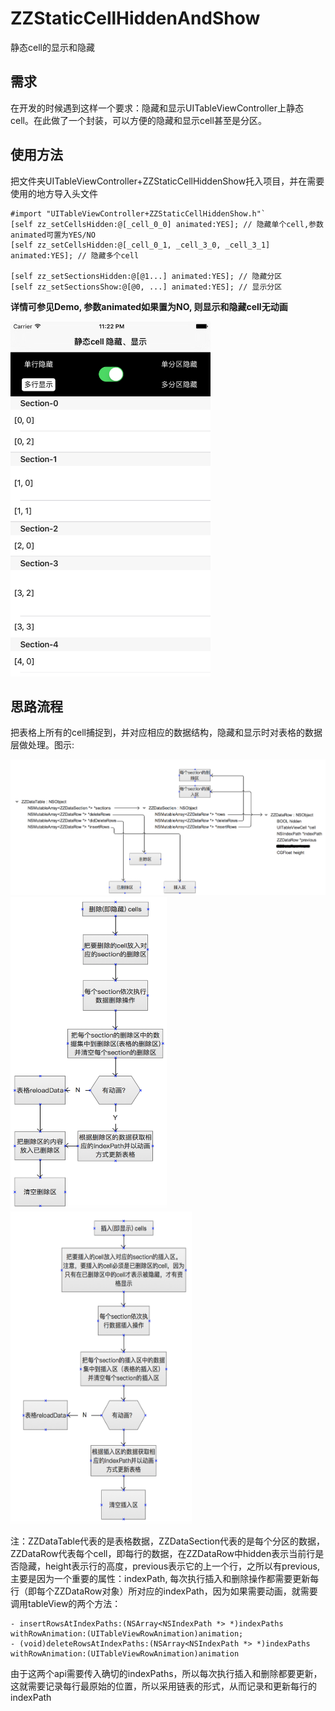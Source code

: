 # ZZStaticCellHiddenAndShow
静态cell的显示和隐藏

## 需求

在开发的时候遇到这样一个要求：隐藏和显示UITableViewController上静态cell。在此做了一个封装，可以方便的隐藏和显示cell甚至是分区。



## 使用方法
把文件夹UITableViewController+ZZStaticCellHiddenShow托入项目，并在需要使用的地方导入头文件

```
#import "UITableViewController+ZZStaticCellHiddenShow.h"`
[self zz_setCellsHidden:@[_cell_0_0] animated:YES]; // 隐藏单个cell,参数animated可置为YES/NO
[self zz_setCellsHidden:@[_cell_0_1, _cell_3_0, _cell_3_1] animated:YES]; // 隐藏多个cell

[self zz_setSectionsHidden:@[@1...] animated:YES]; // 隐藏分区
[self zz_setSectionsShow:@[@0, ...] animated:YES]; // 显示分区 

```

**详情可参见Demo, 参数animated如果置为NO, 则显示和隐藏cell无动画**  

<img src="./images/1.png" width="320" height="568">

## 思路流程

把表格上所有的cell捕捉到，并对应相应的数据结构，隐藏和显示时对表格的数据层做处理。图示:

![](./images/2.png)
<img src="./images/3.png" width="250" height="500"><img src="./images/4.png" width="290" height="500">

注：ZZDataTable代表的是表格数据，ZZDataSection代表的是每个分区的数据，ZZDataRow代表每个cell，即每行的数据，在ZZDataRow中hidden表示当前行是否隐藏，height表示行的高度，previous表示它的上一个行，之所以有previous, 主要是因为一个重要的属性：indexPath, 每次执行插入和删除操作都需要更新每行（即每个ZZDataRow对象）所对应的indexPath，因为如果需要动画，就需要调用tableView的两个方法： 

```
- insertRowsAtIndexPaths:(NSArray<NSIndexPath *> *)indexPaths withRowAnimation:(UITableViewRowAnimation)animation;
- (void)deleteRowsAtIndexPaths:(NSArray<NSIndexPath *> *)indexPaths withRowAnimation:(UITableViewRowAnimation)animation
```

由于这两个api需要传入确切的indexPaths，所以每次执行插入和删除都要更新，这就需要记录每行最原始的位置，所以采用链表的形式，从而记录和更新每行的indexPath






